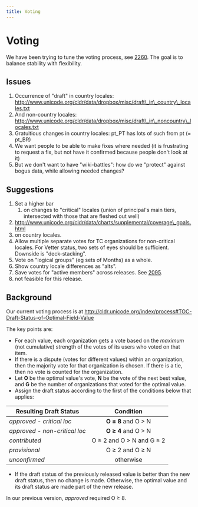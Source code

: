 ```yaml
---
title: Voting
---
```


# Voting

We have been trying to tune the voting process, see [2260](http://www.unicode.org/cldr/bugs-private/locale-bugs-private?findid=2260). The goal is to balance stability with flexibility.

## Issues

1. Occurrence of "draft" in country locales: http://www.unicode.org/cldr/data/dropbox/misc/draft\_in\_country\_locales.txt
2. And non-country locales: http://www.unicode.org/cldr/data/dropbox/misc/draft\_in\_noncountry\_locales.txt
3. Gratuitious changes in country locales: pt\_PT has lots of such from pt (= pt\_BR)
4. We want people to be able to make fixes where needed (it is frustrating to request a fix, but not have it confirmed because people don't look at it)
5. But we don't want to have "wiki-battles": how do we "protect" against bogus data, while allowing needed changes?

## Suggestions

1. Set a higher bar
	1. on changes to "critical" locales (union of principal's main tiers, intersected with those that are fleshed out well)
2. http://www.unicode.org/cldr/data/charts/supplemental/coverage\_goals.html
3. on country locales.
4. Allow multiple separate votes for TC organizations for non-critical locales. For Vetter status, two sets of eyes should be sufficient. Downside is "deck-stacking".
5. Vote on "logical groups" (eg sets of Months) as a whole.
6. Show country locale differences as "alts".
7. Save votes for "active members" across releases. See [2095](http://www.unicode.org/cldr/bugs-private/locale-bugs-private/design?id=2095;_=).
8. not feasible for this release.

## Background

Our current voting process is at http://cldr.unicode.org/index/process#TOC-Draft-Status-of-Optimal-Field-Value

The key points are:

- For each value, each organization gets a vote based on the *maximum* (not cumulative) strength of the votes of its users who voted on that item.
- If there is a dispute (votes for different values) within an organization, then the majority vote for that organization is chosen. If there is a tie, then no vote is counted for the organization.
- Let **O** be the optimal value's vote, **N** be the vote of the next best value, and **G** be the number of organizations that voted for the optimal value.
- Assign the draft status according to the first of the conditions below that applies:

| Resulting Draft Status | Condition |
|---|:---:|
| *approved - critical loc* | **O ≥ 8** and O &gt; N |
| *approved - non-critical loc* |   **O ≥ 4** and O &gt; N |
| *contributed* | O ≥ 2 and O &gt; N and G ≥ 2 |
| *provisional* | O ≥ 2 and O ≥ N |
| *unconfirmed* | otherwise |

- If the draft status of the previously released value is better than the new draft status, then no change is made. Otherwise, the optimal value and its draft status are made part of the new release.

In our previous version, *approved* required O ≥ 8.

